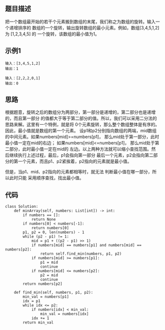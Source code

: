 ## 题目描述
把一个数组最开始的若干个元素搬到数组的末尾，我们称之为数组的旋转。输入一个递增排序的
数组的一个旋转，输出旋转数组的最小元素。例如，数组[3,4,5,1,2] 为 [1,2,3,4,5] 的
一个旋转，该数组的最小值为1。
## 示例1
```
输入：[3,4,5,1,2]
输出：1
```
```
输入：[2,2,2,0,1]
输出：0
```
## 思路
根据题意，旋转之后的数组分为两部分，第一部分是递增的，第二部分也是递增的，而且第一部分
的值都大于等于第二部分的值。所以，我们可以采用二分法的思路来解。这里有一个特例，就是将
0个元素旋转，那么整个数组整体是有序的。因此，最小值就是数组的第一个元素。
设p1和p2分别指向数组的两端，mid数组的中间元素。如果numbers[mid]>=numbers[p1]，
那么mid处于第一部分，此时最小值一定在mid的右边；
如果numbers[mid]<=numbers[p1]， 那么mid处于第二部分，此时最小值一定在mid的
左边。以上两种方法就可以缩小查找范围。然后继续执行上述过程，最后，p1会指向第一部分
最后一个元素，p2会指向第二部分的第一个元素，而且p1、p2紧挨着，p2指向的元素就是最小值。


但是，当p1、mid、p2指向的元素都相等时，就无法 判断最小值在哪一部分，所以此时只能
采用顺序查找，找出最小值。

## 代码
```
class Solution:
    def minArray(self, numbers: List[int]) -> int:
        if numbers == []:
            return None
        if numbers[0] < numbers[-1]:
            return numbers[0]
        p1, p2 = 0, len(numbers) - 1
        while (p2 - p1) != 1:
            mid = p1 + ((p2 - p1) >> 1)
            if numbers[mid] == numbers[p1] and numbers[mid] == numbers[p2]:
                return self.find_min(numbers, p1, p2)
            if numbers[mid] >= numbers[p1]:
                p1 = mid
                continue
            if numbers[mid] <= numbers[p2]:
                p2 = mid
                continue
        return numbers[p2]
    
    def find_min(self, numbers, p1, p2):
        min_val = numbers[p1]
        idx = p1
        while idx <= p2:
            if numbers[idx] < min_val:
                min_val = numbers[idx]
            idx += 1
        return min_val
```
